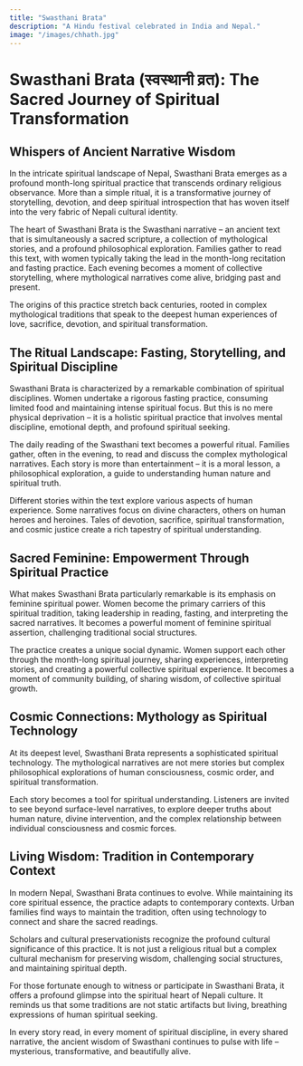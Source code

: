 ```yaml
---
title: "Swasthani Brata"
description: "A Hindu festival celebrated in India and Nepal."
image: "/images/chhath.jpg"
---
```


# Swasthani Brata (स्वस्थानी व्रत): The Sacred Journey of Spiritual Transformation

## Whispers of Ancient Narrative Wisdom

In the intricate spiritual landscape of Nepal, Swasthani Brata emerges as a profound month-long spiritual practice that transcends ordinary religious observance. More than a simple ritual, it is a transformative journey of storytelling, devotion, and deep spiritual introspection that has woven itself into the very fabric of Nepali cultural identity.

The heart of Swasthani Brata is the Swasthani narrative – an ancient text that is simultaneously a sacred scripture, a collection of mythological stories, and a profound philosophical exploration. Families gather to read this text, with women typically taking the lead in the month-long recitation and fasting practice. Each evening becomes a moment of collective storytelling, where mythological narratives come alive, bridging past and present.

The origins of this practice stretch back centuries, rooted in complex mythological traditions that speak to the deepest human experiences of love, sacrifice, devotion, and spiritual transformation.

## The Ritual Landscape: Fasting, Storytelling, and Spiritual Discipline

Swasthani Brata is characterized by a remarkable combination of spiritual disciplines. Women undertake a rigorous fasting practice, consuming limited food and maintaining intense spiritual focus. But this is no mere physical deprivation – it is a holistic spiritual practice that involves mental discipline, emotional depth, and profound spiritual seeking.

The daily reading of the Swasthani text becomes a powerful ritual. Families gather, often in the evening, to read and discuss the complex mythological narratives. Each story is more than entertainment – it is a moral lesson, a philosophical exploration, a guide to understanding human nature and spiritual truth.

Different stories within the text explore various aspects of human experience. Some narratives focus on divine characters, others on human heroes and heroines. Tales of devotion, sacrifice, spiritual transformation, and cosmic justice create a rich tapestry of spiritual understanding.

## Sacred Feminine: Empowerment Through Spiritual Practice

What makes Swasthani Brata particularly remarkable is its emphasis on feminine spiritual power. Women become the primary carriers of this spiritual tradition, taking leadership in reading, fasting, and interpreting the sacred narratives. It becomes a powerful moment of feminine spiritual assertion, challenging traditional social structures.

The practice creates a unique social dynamic. Women support each other through the month-long spiritual journey, sharing experiences, interpreting stories, and creating a powerful collective spiritual experience. It becomes a moment of community building, of sharing wisdom, of collective spiritual growth.

## Cosmic Connections: Mythology as Spiritual Technology

At its deepest level, Swasthani Brata represents a sophisticated spiritual technology. The mythological narratives are not mere stories but complex philosophical explorations of human consciousness, cosmic order, and spiritual transformation.

Each story becomes a tool for spiritual understanding. Listeners are invited to see beyond surface-level narratives, to explore deeper truths about human nature, divine intervention, and the complex relationship between individual consciousness and cosmic forces.

## Living Wisdom: Tradition in Contemporary Context

In modern Nepal, Swasthani Brata continues to evolve. While maintaining its core spiritual essence, the practice adapts to contemporary contexts. Urban families find ways to maintain the tradition, often using technology to connect and share the sacred readings.

Scholars and cultural preservationists recognize the profound cultural significance of this practice. It is not just a religious ritual but a complex cultural mechanism for preserving wisdom, challenging social structures, and maintaining spiritual depth.

For those fortunate enough to witness or participate in Swasthani Brata, it offers a profound glimpse into the spiritual heart of Nepali culture. It reminds us that some traditions are not static artifacts but living, breathing expressions of human spiritual seeking.

In every story read, in every moment of spiritual discipline, in every shared narrative, the ancient wisdom of Swasthani continues to pulse with life – mysterious, transformative, and beautifully alive.